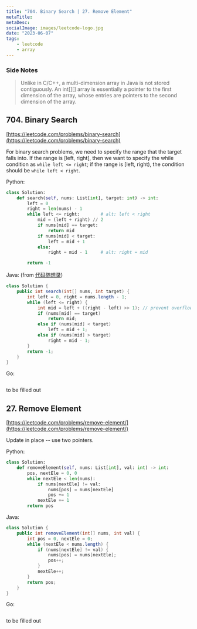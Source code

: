 ```yaml
---
title: "704. Binary Search | 27. Remove Element"
metaTitle:
metaDesc:
socialImage: images/leetcode-logo.jpg
date: "2023-06-07"
tags:
    - leetcode
    - array
---
```


### Side Notes
> Unlike in C/C++, a multi-dimension array in Java is not stored contiguously. An int[][] array is essentially a pointer to the first dimension of the array, whose entries are pointers to the second dimension of the array.


## 704. Binary Search
[https://leetcode.com/problems/binary-search](https://leetcode.com/problems/binary-search)

For binary search problems, we need to specify the range that the target falls into. If the range is [left, right], then we want to specify the while condition as `while left <= right`; if the range is [left, right), the condition should be `while left < right`.


Python:
```python
class Solution:
    def search(self, nums: List[int], target: int) -> int:
        left = 0
        right = len(nums) - 1
        while left <= right:        # alt: left < right
            mid = (left + right) // 2
            if nums[mid] == target:
                return mid
            if nums[mid] < target:
                left = mid + 1
            else:
                right = mid - 1     # alt: right = mid

        return -1
```

Java: (from [代码随想录](https://programmercarl.com/0704.%E4%BA%8C%E5%88%86%E6%9F%A5%E6%89%BE.html#_704-%E4%BA%8C%E5%88%86%E6%9F%A5%E6%89%BE))
```java
class Solution {
    public int search(int[] nums, int target) {
        int left = 0, right = nums.length - 1;
        while (left <= right) {
            int mid = left + ((right - left) >> 1); // prevent overflow from (left + right)
            if (nums[mid] == target)
                return mid;
            else if (nums[mid] < target)
                left = mid + 1;
            else if (nums[mid] > target)
                right = mid - 1;
        }
        return -1;
    }
}
```


Go:
```go
```
to be filled out


## 27. Remove Element
[https://leetcode.com/problems/remove-element/](https://leetcode.com/problems/remove-element/)

Update in place -- use two pointers.

Python:
```python
class Solution:
    def removeElement(self, nums: List[int], val: int) -> int:
        pos, nextEle = 0, 0
        while nextEle < len(nums):
            if nums[nextEle] != val:
                nums[pos] = nums[nextEle]
                pos += 1
            nextEle += 1
        return pos
```

Java:
```java
class Solution {
    public int removeElement(int[] nums, int val) {
        int pos = 0, nextEle = 0;
        while (nextEle < nums.length) {
            if (nums[nextEle] != val) {
                nums[pos] = nums[nextEle];
                pos++;
            }
            nextEle++;
        }
        return pos;
    }
}
```


Go:
```go
```
to be filled out